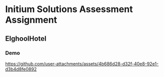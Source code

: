 # Initium Solutions Assessment Assignment
## ElghoolHotel

### Demo 
https://github.com/user-attachments/assets/4b686d28-d32f-40e8-92e1-d3b4d8fe0892
